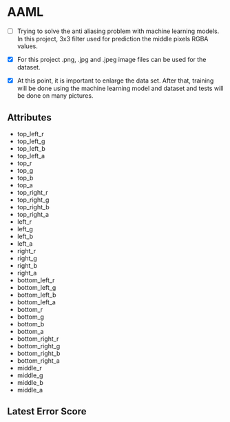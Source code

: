 # AAML

- [ ] Trying to solve the anti aliasing problem with machine learning models. In this project, 3x3 filter used for prediction the middle pixels RGBA values.

- [x] For this project .png, .jpg and .jpeg image files can be used for the dataset.

- [x] At this point, it is important to enlarge the data set. After that, training will be done using the machine learning model and dataset and tests will be done on many pictures.

## Attributes

- top_left_r
- top_left_g
- top_left_b
- top_left_a
- top_r
- top_g
- top_b
- top_a
- top_right_r
- top_right_g
- top_right_b
- top_right_a
- left_r
- left_g
- left_b
- left_a
- right_r
- right_g
- right_b
- right_a
- bottom_left_r
- bottom_left_g
- bottom_left_b
- bottom_left_a
- bottom_r
- bottom_g
- bottom_b
- bottom_a
- bottom_right_r
- bottom_right_g
- bottom_right_b
- bottom_right_a
- middle_r
- middle_g
- middle_b
- middle_a

## Latest Error Score

